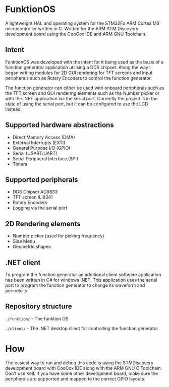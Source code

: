# FunktionOS

A lightweight HAL and operating system for the STM32Fx ARM Cortex M3 microcontroller written in C.
Written for the ARM STM Discovery development board using the CooCox IDE and ARM GNU Toolchain.

## Intent

FunktionOS was developed with the intent for it being used as the basis of a function generator application utilising a DDS chipset.
Along the way I began writing modules for 2D GUI rendering for TFT screens and input peripherals such as Rotary Encoders to control the function generator.

The function generator can either be used with onboard peripherals such as the TFT screen and GUI rendering elements such as the Number picker or with the .NET
application via the serial port. Currently the project is in the state of using the serial port, but it can be configured to use the LCD instead.

## Supported hardware abstractions

- Direct Memory Access (DMA)
- External Interrupts (EXTI)
- General Purpose I/O (GPIO)
- Serial (USART/UART)
- Serial Peripheral Interface (SPI)
- Timers

## Supported peripherals

- DDS Chipset AD9833
- TFT screen ILI9341
- Rotary Encoders
- Logging via the serial port

## 2D Rendering elements

- Number picker (used for picking frequency)
- Side Menu
- Geometric shapes

## .NET client

To program the function generator an additional client software application has been written in C# for windows .NET.
This application uses the serial port to program the function generator to change its waveform and periodicity.

## Repository structure

`./funktion/` - The funktion OS

`./client/` - The .NET desktop client for controlling the function generator

# How

The easiest way to run and debug this code is using the STMDiscovery development board with CooCox IDE along with the ARM GNU C Toolchain. Don't use Keil.
If you have some other development board, make sure the peripherals are supported and mapped to the correct GPIO layouts.

